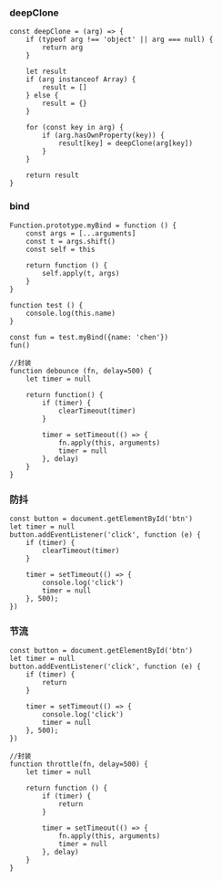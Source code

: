 <!--
 * @Author: your name
 * @Date: 2019-11-18 22:03:58
 * @LastEditTime: 2019-11-18 22:08:45
 * @LastEditors: Please set LastEditors
 * @Description: In User Settings Edit
 * @FilePath: \FrontEnd\blog\notes\deepClone&bind.md
 -->
### deepClone
```
const deepClone = (arg) => {
    if (typeof arg !== 'object' || arg === null) {
        return arg
    }

    let result
    if (arg instanceof Array) {
        result = []
    } else {
        result = {}
    }

    for (const key in arg) {
        if (arg.hasOwnProperty(key)) {
            result[key] = deepClone(arg[key])
        }
    }

    return result
}
```


### bind
```
Function.prototype.myBind = function () {
    const args = [...arguments]
    const t = args.shift()
    const self = this

    return function () {
        self.apply(t, args)
    }
}

function test () {
    console.log(this.name)
}

const fun = test.myBind({name: 'chen'})
fun()

//封装
function debounce (fn, delay=500) {
    let timer = null
        
    return function() {
        if (timer) {
            clearTimeout(timer)
        }

        timer = setTimeout(() => {
            fn.apply(this, arguments)
            timer = null
        }, delay)
    }
}
```

### 防抖
```
const button = document.getElementById('btn')
let timer = null
button.addEventListener('click', function (e) {
    if (timer) {
        clearTimeout(timer)
    }

    timer = setTimeout(() => {
        console.log('click')
        timer = null
    }, 500);
})
```

### 节流
```
const button = document.getElementById('btn')
let timer = null
button.addEventListener('click', function (e) {
    if (timer) {
        return
    }

    timer = setTimeout(() => {
        console.log('click')
        timer = null
    }, 500);
})

//封装
function throttle(fn, delay=500) {
    let timer = null

    return function () {
        if (timer) {
            return
        }

        timer = setTimeout(() => {
            fn.apply(this, arguments)
            timer = null
        }, delay)
    }
}
```
